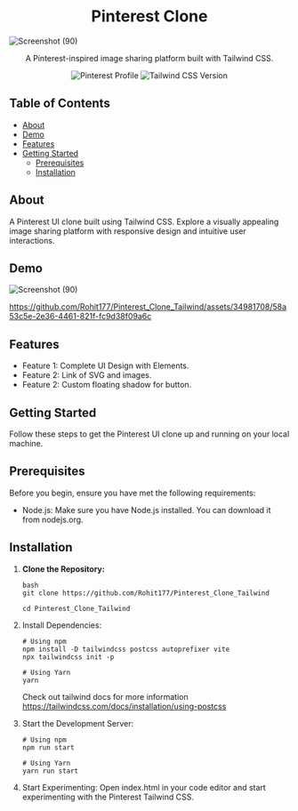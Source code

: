 
<h1 align="center">Pinterest Clone</h1>


![Screenshot (90)](https://github.com/Rohit177/Pinterest_Clone_Tailwind/assets/34981708/eac3c3e2-714f-4bcc-8ed8-fb2b2f984b26)

<p align="center">
  A Pinterest-inspired image sharing platform built with Tailwind CSS.
</p>

<!-- Add badges, if applicable -->
<p align="center">
   <img src="https://img.shields.io/badge/Pinterest-%E2%9C%93-BD081C?style=for-the-badge&logo=pinterest" alt="Pinterest Profile">

<img src="https://img.shields.io/badge/Tailwind%20CSS-3.3.3-38B2AC?style=for-the-badge&logo=tailwind-css" alt="Tailwind CSS Version">
</p>

## Table of Contents

- [About](#about)
- [Demo](#demo)
- [Features](#features)
- [Getting Started](#getting-started)
  - [Prerequisites](#prerequisites)
  - [Installation](#installation)


## About

A Pinterest UI clone built using Tailwind CSS. Explore a visually appealing image sharing platform with responsive design and intuitive user interactions.

## Demo
![Screenshot (90)](https://github.com/Rohit177/Pinterest_Clone_Tailwind/assets/34981708/148cb0b8-fadf-4f5d-8f93-c983759353ca)


https://github.com/Rohit177/Pinterest_Clone_Tailwind/assets/34981708/58a53c5e-2e36-4461-821f-fc9d38f09a6c



## Features
- Feature 1: Complete UI Design with Elements.
- Feature 2: Link of SVG and images.
- Feature 2: Custom floating shadow for button.

## Getting Started
Follow these steps to get the Pinterest UI clone up and running on your local machine.

## Prerequisites
Before you begin, ensure you have met the following requirements:

- Node.js: Make sure you have Node.js installed. You can download it from nodejs.org.
## Installation
1. **Clone the Repository:**
   ```
   bash
   git clone https://github.com/Rohit177/Pinterest_Clone_Tailwind

   cd Pinterest_Clone_Tailwind
   ```
   
2. Install Dependencies:
   ```
   # Using npm
   npm install -D tailwindcss postcss autoprefixer vite
   npx tailwindcss init -p
   
   # Using Yarn
   yarn
   ```
   Check out tailwind docs for more information https://tailwindcss.com/docs/installation/using-postcss
   

3. Start the Development Server:
   ```
   # Using npm
   npm run start
   
   # Using Yarn
   yarn run start
   ```

4. Start Experimenting:
   Open index.html in your code editor and start experimenting with the Pinterest Tailwind CSS.

